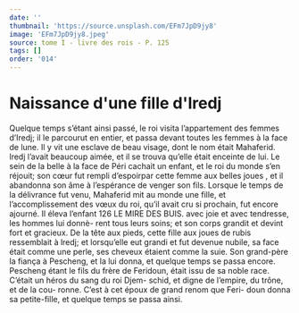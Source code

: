 ```yaml
---
date: ''
thumbnail: 'https://source.unsplash.com/EFm7JpD9jy8'
image: 'EFm7JpD9jy8.jpeg'
source: tome I - livre des rois - P. 125
tags: []
order: '014'
---
```


# Naissance d'une fille d'Iredj

Quelque temps s’étant ainsi passé, le roi visita l’appartement des femmes d’Iredj; il le parcourut en
entier, et passa devant toutes les femmes à la face de lune. Il y vit une esclave de beau visage, dont le nom était Mahaferid. lredj l’avait beaucoup aimée, et il
se trouva qu’elle était enceinte de lui. Le sein de la
belle à la face de Péri cachait un enfant, et le roi du monde s’en réjouit; son cœur fut rempli d’espoirpar
cette femme aux belles joues , et il abandonna son âme
à l’espérance de venger son fils. Lorsque le temps de
la délivrance fut venu, Mahaferid mit au monde une fille, et l’accomplissement des vœux du roi, qu’il avait
cru si prochain, fut encore ajourné. Il éleva l’enfant
126 LE MIRE DES BUIS.
avec joie et avec tendresse, les hommes lui donnè- rent tous leurs soins; et son corps grandit et devint fort et gracieux. De la tête aux pieds, cette fille aux
joues de rubis ressemblait à lredj; et lorsqu’elle eut grandi et fut devenue nubile, sa face était comme une perle, ses cheveux étaient comme la suie.
Son grand-père la fiança à Pescheng, et la lui donna, et quelque temps se passa encore. Pescheng étant le fils du frère de Feridoun, était issu de sa
noble race. C’était un héros du sang du roi Djem-
schid, et digne de l’empire, du trône, et de la cou- ronne. C’est à cet époux de grand renom que Feri-
doun donna sa petite-fille, et quelque temps se passa ainsi.
